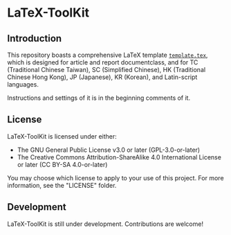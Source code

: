 # LaTeX-ToolKit

## Introduction

This repository boasts a comprehensive LaTeX template [`template.tex`](template.tex), which is designed for article and report documentclass, and for TC (Traditional Chinese Taiwan), SC (Simplified Chinese), HK (Traditional Chinese Hong Kong), JP (Japanese), KR (Korean), and Latin-script languages.

Instructions and settings of it is in the beginning comments of it.

## License

LaTeX-ToolKit is licensed under either:

- The GNU General Public License v3.0 or later (GPL-3.0-or-later)
- The Creative Commons Attribution-ShareAlike 4.0 International License or later (CC BY-SA 4.0-or-later)

You may choose which license to apply to your use of this project. For more information, see the "LICENSE" folder.

## Development

LaTeX-ToolKit is still under development. Contributions are welcome!
